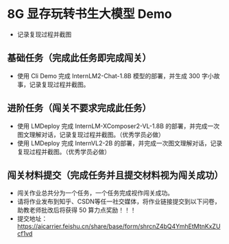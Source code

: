 # 8G 显存玩转书生大模型 Demo

- 记录复现过程并截图

## 基础任务（完成此任务即完成闯关）

- 使用 Cli Demo 完成 InternLM2-Chat-1.8B 模型的部署，并生成 300 字小故事，记录复现过程并截图。

## 进阶任务（闯关不要求完成此任务）

- 使用 LMDeploy 完成 InternLM-XComposer2-VL-1.8B 的部署，并完成一次图文理解对话，记录复现过程并截图。（优秀学员必做）
- 使用 LMDeploy 完成 InternVL2-2B 的部署，并完成一次图文理解对话，记录复现过程并截图。（优秀学员必做）

## 闯关材料提交（完成任务并且提交材料视为闯关成功）
- 闯关作业总共分为一个任务，一个任务完成视作闯关成功。
- 请将作业发布到知乎、CSDN等任一社交媒体，将作业链接提交到以下问卷，助教老师批改后将获得 50 算力点奖励！！！ 
- 提交地址：https://aicarrier.feishu.cn/share/base/form/shrcnZ4bQ4YmhEtMtnKxZUcf1vd
